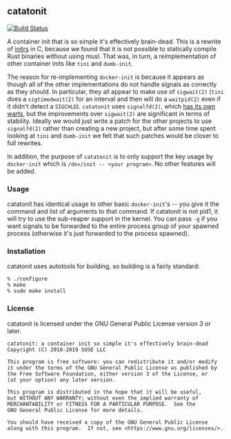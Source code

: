 ## catatonit ##

[![Build Status](https://travis-ci.org/openSUSE/catatonit.svg?branch=master)](https://travis-ci.org/openSUSE/catatonit)

A container init that is so simple it's effectively brain-dead. This is a
rewrite of [initrs][initrs] in C, because we found that it is not possible to
statically compile Rust binaries without using musl. That was, in turn, a
reimplementation of other container inits like `tini` and `dumb-init`.

The reason for re-implementing `docker-init` is because it appears as though
all of the other implementations do not handle signals as correctly as they
should. In particular, they all appear to make use of `sigwait(2)` (`tini` does
a `sigtimedwait(2)` for an interval and then will do a `waitpid(2)` even if it
didn't detect a `SIGCHLD`). `catatonit` uses `signalfd(2)`, which [has its own
warts][signalfd-broken], but the improvements over `sigwait(2)` are significant
in terms of stability. Ideally we would just write a patch for the other
projects to use `signalfd(2)` rather than creating a new project, but after
some time spent looking at `tini` and `dumb-init` we felt that such patches
would be closer to full rewrites.

In addition, the purpose of `catatonit` is to only support the key usage by
`docker-init` which is `/dev/init -- <your program>`. No other features will be
added.

[initrs]: https://github.com/cyphar/initrs
[signalfd-broken]: https://ldpreload.com/blog/signalfd-is-useless

### Usage ###

catatonit has identical usage to other basic `docker-init`'s -- you give it the
command and list of arguments to that command. If catatonit is not pid1, it
will try to use the sub-reaper support in the kernel. You can pass `-g` if you
want signals to be forwarded to the entire process group of your spawned
process (otherwise it's just forwarded to the process spawned).

### Installation ###

catatonit uses autotools for building, so building is a fairly standard:

```
% ./configure
% make
% sudo make install
```

### License ###

catatonit is licensed under the GNU General Public License version 3 or later.

```
catatonit: a container init so simple it's effectively brain-dead
Copyright (C) 2018-2019 SUSE LLC

This program is free software: you can redistribute it and/or modify
it under the terms of the GNU General Public License as published by
the Free Software Foundation, either version 3 of the License, or
(at your option) any later version.

This program is distributed in the hope that it will be useful,
but WITHOUT ANY WARRANTY; without even the implied warranty of
MERCHANTABILITY or FITNESS FOR A PARTICULAR PURPOSE.  See the
GNU General Public License for more details.

You should have received a copy of the GNU General Public License
along with this program.  If not, see <https://www.gnu.org/licenses/>.
```
